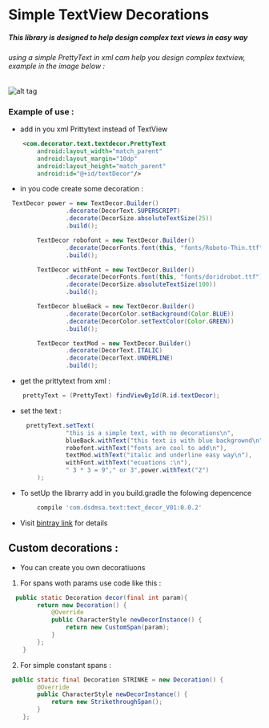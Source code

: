 # Simple TextView Decorations

##### This library is designed to help design complex text views in easy way

###### using a simple PrettyText in xml cam help you design complex textview, example in the image below :

![alt tag](https://s26.postimg.org/4j98g8bmx/screenshot.jpg)

### Example of use :
-  add in you xml Prittytext instead of TextView
```xml
    <com.decorator.text.textdecor.PrettyText
        android:layout_width="match_parent"
        android:layout_margin="10dp"
        android:layout_height="match_parent"
        android:id="@+id/textDecor"/>
```
- in you code create some decoration :
```java
 TextDecor power = new TextDecor.Builder()
                .decorate(DecorText.SUPERSCRIPT)
                .decorate(DecorSize.absoluteTextSize(25))
                .build();

        TextDecor robofont = new TextDecor.Builder()
                .decorate(DecorFonts.font(this, "fonts/Roboto-Thin.ttf"))
                .build();

        TextDecor withFont = new TextDecor.Builder()
                .decorate(DecorFonts.font(this, "fonts/doridrobot.ttf"))
                .decorate(DecorSize.absoluteTextSize(100))
                .build();

        TextDecor blueBack = new TextDecor.Builder()
                .decorate(DecorColor.setBackground(Color.BLUE))
                .decorate(DecorColor.setTextColor(Color.GREEN))
                .build();

        TextDecor textMod = new TextDecor.Builder()
                .decorate(DecorText.ITALIC)
                .decorate(DecorText.UNDERLINE)
                .build();
```
-  get the prittytext from xml :
```java
    prettyText = (PrettyText) findViewById(R.id.textDecor);
```

-  set the text : 
```java
     prettyText.setText(
                "this is a simple text, with no decorations\n",
                blueBack.withText("this text is with blue backgrownd\n"),
                robofont.withText("fonts are cool to add\n"),
                textMod.withText("italic and underline easy way\n"),
                withFont.withText("ecuations :\n"),
                " 3 * 3 = 9"," or 3",power.withText("2")
        );
```

- To setUp the librarry add in you build.gradle the folowing depencence
```groovy
        compile 'com.dsdmsa.text:text_decor_V01:0.0.2'
```
- Visit [bintray link](https://bintray.com/dsdmsa/AndroidText/com.dsdmsa.text) for details

## Custom decorations :
-  You can create you own decoratiuons
1.  For spans woth params use code like this :
```java
  public static Decoration decor(final int param){
        return new Decoration() {
            @Override
            public CharacterStyle newDecorInstance() {
                return new CustomSpan(param);
            }
        };
    }
```
2. For simple constant spans :
```java
 public static final Decoration STRINKE = new Decoration() {
        @Override
        public CharacterStyle newDecorInstance() {
            return new StrikethroughSpan();
        }
    };
```




